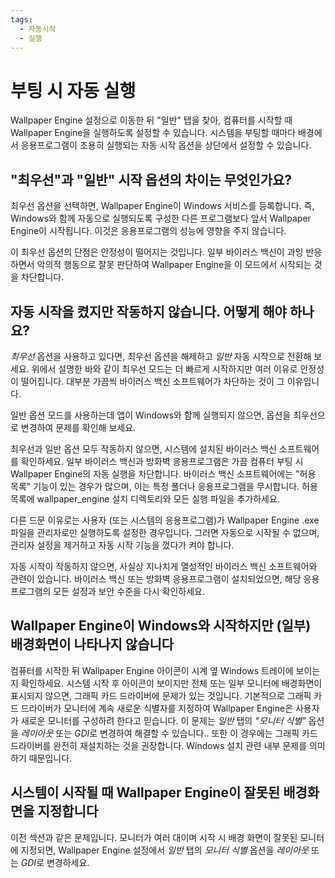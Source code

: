 ```yaml
---
tags:
  - 자동시작
  - 실행
---
```


# 부팅 시 자동 실행

Wallpaper Engine 설정으로 이동한 뒤 "일반" 탭을 찾아, 컴퓨터를 시작할 때 Wallpaper Engine을 실행하도록 설정할 수 있습니다. 시스템을 부팅할 때마다 배경에서 응용프로그램이 조용히 실행되는 자동 시작 옵션을 상단에서 설정할 수 있습니다.

## "최우선"과 "일반" 시작 옵션의 차이는 무엇인가요?

최우선 옵션을 선택하면, Wallpaper Engine이 Windows 서비스를 등록합니다. 즉, Windows와 함께 자동으로 실행되도록 구성한 다른 프로그램보다 앞서 Wallpaper Engine이 시작됩니다. 이것은 응용프로그램의 성능에 영향을 주지 않습니다.

이 최우선 옵션의 단점은 안정성이 떨어지는 것입니다. 일부 바이러스 백신이 과잉 반응하면서 악의적 행동으로 잘못 판단하여 Wallpaper Engine을 이 모드에서 시작되는 것을 차단합니다.

## 자동 시작을 켰지만 작동하지 않습니다. 어떻게 해야 하나요?

*최우선* 옵션을 사용하고 있다면, 최우선 옵션을 해제하고 *일반* 자동 시작으로 전환해 보세요. 위에서 설명한 바와 같이 최우선 모드는 더 빠르게 시작하지만 여러 이유로 안정성이 떨어집니다. 대부분 가끔씩 바이러스 백신 소프트웨어가 차단하는 것이 그 이유입니다.

일반 옵션 모드를 사용하는데 앱이 Windows와 함께 실행되지 않으면, 옵션을 최우선으로 변경하여 문제를 확인해 보세요.

최우선과 일반 옵션 모두 작동하지 않으면, 시스템에 설치된 바이러스 백신 소프트웨어를 확인하세요. 일부 바이러스 백신과 방화벽 응용프로그램은 가끔 컴퓨터 부팅 시 Wallpaper Engine의 자동 실행을 차단합니다. 바이러스 백신 소프트웨어에는 "허용 목록" 기능이 있는 경우가 많으며, 이는 특정 폴더나 응용프로그램을 무시합니다. 허용 목록에 wallpaper_engine 설치 디렉토리와 모든 실행 파일을 추가하세요.

다른 드문 이유로는 사용자 (또는 시스템의 응용프로그램)가 Wallpaper Engine .exe 파일을 관리자로만 실행하도록 설정한 경우입니다. 그러면 자동으로 시작될 수 없으며, 관리자 설정을 제거하고 자동 시작 기능을 껐다가 켜야 합니다.

자동 시작이 작동하지 않으면, 사실상 지나치게 열성적인 바이러스 백신 소프트웨어와 관련이 있습니다. 바이러스 백신 또는 방화벽 응용프로그램이 설치되었으면, 해당 응용프로그램의 모든 설정과 보안 수준을 다시 확인하세요.

## Wallpaper Engine이 Windows와 시작하지만 (일부) 배경화면이 나타나지 않습니다

 컴퓨터를 시작한 뒤 Wallpaper Engine 아이콘이 시계 옆 Windows 트레이에 보이는지 확인하세요. 시스템 시작 후 아이콘이 보이지만 전체 또는 일부 모니터에 배경화면이 표시되지 않으면, 그래픽 카드 드라이버에 문제가 있는 것입니다. 기본적으로 그래픽 카드 드라이버가 모니터에 계속 새로운 식별자를 지정하여 Wallpaper Engine은 사용자가 새로운 모니터를 구성하려 한다고 믿습니다. 이 문제는 *일반* 탭의 *"모니터 식별"* 옵션을 *레이아웃* 또는 *GDI*로 변경하여 해결할 수 있습니다.. 또한 이 경우에는 그래픽 카드 드라이버를 완전히 재설치하는 것을 권장합니다. Windows 설치 관련 내부 문제를 의미하기 때문입니다.

 ## 시스템이 시작될 때 Wallpaper Engine이 잘못된 배경화면을 지정합니다

 이전 섹션과 같은 문제입니다. 모니터가 여러 대이며 시작 시 배경 화면이 잘못된 모니터에 지정되면, Wallpaper Engine 설정에서 *일반* 탭의 *모니터 식별* 옵션을 *레이아웃* 또는 *GDI*로 변경하세요.